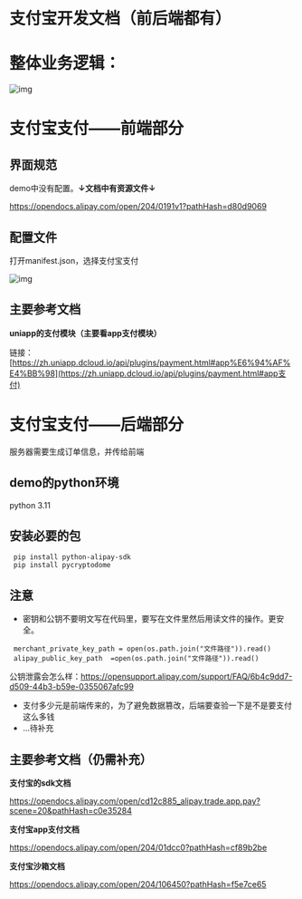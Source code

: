 # 支付宝开发文档（前后端都有）

# 整体业务逻辑：

![img](https://paper-attachments.dropboxusercontent.com/s_6BE2F2DD0343517988ABE9CF5F556E8467F2528BFB715BAC1915666C5F926A21_1702120628113_image.png)

# 支付宝支付——前端部分

## **界面规范**

demo中没有配置。**↓文档中有资源文件↓**

https://opendocs.alipay.com/open/204/0191v1?pathHash=d80d9069

## **配置文件**

打开manifest.json，选择支付宝支付

![img](https://paper-attachments.dropboxusercontent.com/s_6BE2F2DD0343517988ABE9CF5F556E8467F2528BFB715BAC1915666C5F926A21_1702120658964_image.png)

## **主要参考文档**

**uniapp的支付模块（主要看app支付模块）**

链接：[https://zh.uniapp.dcloud.io/api/plugins/payment.html#app%E6%94%AF%E4%BB%98](https://zh.uniapp.dcloud.io/api/plugins/payment.html#app支付)

# **支付宝支付——后端部分**

服务器需要生成订单信息，并传给前端

## **demo的python环境**

python 3.11

## **安装必要的包**

```
 pip install python-alipay-sdk
 pip install pycryptodome
```

## **注意**

- 密钥和公钥不要明文写在代码里，要写在文件里然后用读文件的操作。更安全。

```
 merchant_private_key_path = open(os.path.join("文件路径")).read()
 alipay_public_key_path  =open(os.path.join("文件路径")).read()
```

公钥泄露会怎么样：https://opensupport.alipay.com/support/FAQ/6b4c9dd7-d509-44b3-b59e-0355067afc99

- 支付多少元是前端传来的，为了避免数据篡改，后端要查验一下是不是要支付这么多钱
- ...待补充

## **主要参考文档（仍需补充）**

**支付宝的sdk文档**

https://opendocs.alipay.com/open/cd12c885_alipay.trade.app.pay?scene=20&pathHash=c0e35284

**支付宝app支付文档**

https://opendocs.alipay.com/open/204/01dcc0?pathHash=cf89b2be

**支付宝沙箱文档**

https://opendocs.alipay.com/open/204/106450?pathHash=f5e7ce65